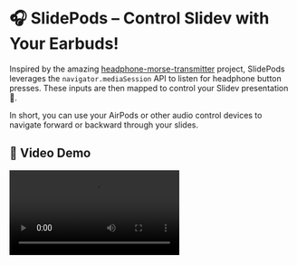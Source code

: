 # 🎧 SlidePods – Control Slidev with Your Earbuds!

Inspired by the amazing [headphone-morse-transmitter](https://github.com/EtherDream/headphone-morse-transmitter) project, SlidePods leverages the `navigator.mediaSession` API to listen for headphone button presses. These inputs are then mapped to control your Slidev presentation 🚀.

In short, you can use your AirPods or other audio control devices to navigate forward or backward through your slides.

## 🎥 Video Demo

<video src="demo.mp4" controls />

## 🚀 Getting Started

1. Install the plugin 📦

```bash
npm install slidev-addon-slidepods
```

2. Add the plugin to your Slidev configuration 💥

```md
---
addons:
    - slidev-addon-slidepods
---
```

🎉 You're all set! Now you can control your slides by tapping on your earbuds!

## 🔧 How It Works

- **Single tap** 🎯 go to the next slide ⏭️.
- **Double tap** 🎯 go to the previous slide ⏮️.

## 💻 Compatibility

| Browser            | Supported 🎉 |
|--------------------|--------------|
| Chrome (v76+)      | ✅            |
| Firefox (v71+)     | ✅            |
| Edge (v79+)        | ✅            |
| Safari             | ❌ (not yet!) |

---

Enjoy your next presentation! 🎉👂🖱️